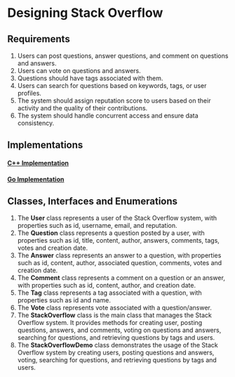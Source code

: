 # Designing Stack Overflow

## Requirements
1. Users can post questions, answer questions, and comment on questions and answers.
2. Users can vote on questions and answers.
3. Questions should have tags associated with them.
4. Users can search for questions based on keywords, tags, or user profiles.
5. The system should assign reputation score to users based on their activity and the quality of their contributions.
6. The system should handle concurrent access and ensure data consistency.

## Implementations
#### [C++ Implementation](../solutions/cpp/stackoverflow/)
#### [Go Implementation](../solutions/golang/stackoverflow/)

## Classes, Interfaces and Enumerations
1. The **User** class represents a user of the Stack Overflow system, with properties such as id, username, email, and reputation.
2. The **Question** class represents a question posted by a user, with properties such as id, title, content, author, answers, comments, tags, votes and creation date.
3. The **Answer** class represents an answer to a question, with properties such as id, content, author, associated question, comments, votes and creation date.
4. The **Comment** class represents a comment on a question or an answer, with properties such as id, content, author, and creation date.
5. The **Tag** class represents a tag associated with a question, with properties such as id and name.
6. The **Vote** class represents vote associated with a question/answer.
7. The **StackOverflow** class is the main class that manages the Stack Overflow system. It provides methods for creating user, posting questions, answers, and comments, voting on questions and answers, searching for questions, and retrieving questions by tags and users.
8.  The **StackOverflowDemo** class demonstrates the usage of the Stack Overflow system by creating users, posting questions and answers, voting, searching for questions, and retrieving questions by tags and users.